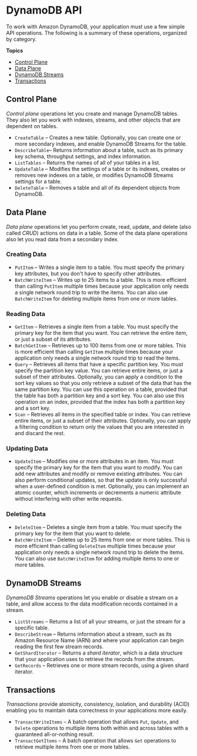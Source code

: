 # DynamoDB API<a name="HowItWorks.API"></a>

To work with Amazon DynamoDB, your application must use a few simple API operations\. The following is a summary of these operations, organized by category\.

**Topics**
+ [Control Plane](#HowItWorks.API.ControlPlane)
+ [Data Plane](#HowItWorks.API.DataPlane)
+ [DynamoDB Streams](#HowItWorks.API.Streams)
+ [Transactions](#HowItWorks.API.Transactions)

## Control Plane<a name="HowItWorks.API.ControlPlane"></a>

*Control plane* operations let you create and manage DynamoDB tables\. They also let you work with indexes, streams, and other objects that are dependent on tables\.
+  `CreateTable` – Creates a new table\. Optionally, you can create one or more secondary indexes, and enable DynamoDB Streams for the table\.
+ `DescribeTable`– Returns information about a table, such as its primary key schema, throughput settings, and index information\.
+ `ListTables` – Returns the names of all of your tables in a list\.
+ `UpdateTable` – Modifies the settings of a table or its indexes, creates or removes new indexes on a table, or modifies DynamoDB Streams settings for a table\.
+ `DeleteTable` – Removes a table and all of its dependent objects from DynamoDB\.

## Data Plane<a name="HowItWorks.API.DataPlane"></a>

*Data plane* operations let you perform create, read, update, and delete \(also called *CRUD*\) actions on data in a table\. Some of the data plane operations also let you read data from a secondary index\.

### Creating Data<a name="HowItWorks.API.DataPlane.Create"></a>
+ `PutItem` – Writes a single item to a table\. You must specify the primary key attributes, but you don't have to specify other attributes\.
+ `BatchWriteItem` – Writes up to 25 items to a table\. This is more efficient than calling `PutItem` multiple times because your application only needs a single network round trip to write the items\. You can also use `BatchWriteItem` for deleting multiple items from one or more tables\.

### Reading Data<a name="HowItWorks.API.DataPlane.Read"></a>
+ `GetItem` – Retrieves a single item from a table\. You must specify the primary key for the item that you want\. You can retrieve the entire item, or just a subset of its attributes\.
+ `BatchGetItem` – Retrieves up to 100 items from one or more tables\. This is more efficient than calling `GetItem` multiple times because your application only needs a single network round trip to read the items\.
+ `Query` – Retrieves all items that have a specific partition key\. You must specify the partition key value\. You can retrieve entire items, or just a subset of their attributes\. Optionally, you can apply a condition to the sort key values so that you only retrieve a subset of the data that has the same partition key\. You can use this operation on a table, provided that the table has both a partition key and a sort key\. You can also use this operation on an index, provided that the index has both a partition key and a sort key\.
+ `Scan` – Retrieves all items in the specified table or index\. You can retrieve entire items, or just a subset of their attributes\. Optionally, you can apply a filtering condition to return only the values that you are interested in and discard the rest\.

### Updating Data<a name="HowItWorks.API.DataPlane.Update"></a>
+ `UpdateItem` – Modifies one or more attributes in an item\. You must specify the primary key for the item that you want to modify\. You can add new attributes and modify or remove existing attributes\. You can also perform conditional updates, so that the update is only successful when a user\-defined condition is met\. Optionally, you can implement an atomic counter, which increments or decrements a numeric attribute without interfering with other write requests\.

### Deleting Data<a name="HowItWorks.API.DataPlane.Delete"></a>
+ `DeleteItem` – Deletes a single item from a table\. You must specify the primary key for the item that you want to delete\.
+ `BatchWriteItem` – Deletes up to 25 items from one or more tables\. This is more efficient than calling `DeleteItem` multiple times because your application only needs a single network round trip to delete the items\. You can also use `BatchWriteItem` for adding multiple items to one or more tables\.

## DynamoDB Streams<a name="HowItWorks.API.Streams"></a>

*DynamoDB Streams* operations let you enable or disable a stream on a table, and allow access to the data modification records contained in a stream\.
+ `ListStreams` – Returns a list of all your streams, or just the stream for a specific table\.
+ `DescribeStream` – Returns information about a stream, such as its Amazon Resource Name \(ARN\) and where your application can begin reading the first few stream records\.
+ `GetShardIterator` – Returns a *shard iterator*, which is a data structure that your application uses to retrieve the records from the stream\.
+ `GetRecords` – Retrieves one or more stream records, using a given shard iterator\.

## Transactions<a name="HowItWorks.API.Transactions"></a>

*Transactions* provide atomicity, consistency, isolation, and durability \(ACID\) enabling you to maintain data correctness in your applications more easily\. 
+ `TransactWriteItems` – A batch operation that allows `Put`, `Update`, and `Delete` operations to multiple items both within and across tables with a guaranteed all\-or\-nothing result\.
+ `TransactGetItems` – A batch operation that allows `Get` operations to retrieve multiple items from one or more tables\.
